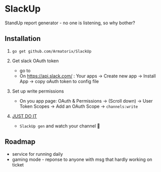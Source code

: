 # SlackUp

StandUp report generator - no one is listening, so why bother?

## Installation

1. `go get github.com/Armatorix/SlackUp`

2. Get slack OAuth token
   - go to
   - On https://api.slack.com/ : Your apps -> Create new app -> Install App -> copy oAuth token to config file
3. Set up write permissions
   - On you app page: OAuth & Permissions -> (Scroll down) -> User Token Scopes -> Add an OAuth Scope -> `channels:write`
4. [JUST DO IT](https://www.youtube.com/watch?v=ZXsQAXx_ao0&ab_channel=MotivaShian)
   - `SlackUp gen` and watch your channel :rocket:

## Roadmap

- service for running daily
- gaming mode - reponse to anyone with msg that hardly working on ticket
